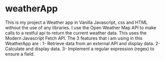 # weatherApp
This is my project a Weather app in Vanilla Javascript, css and HTML without the use of any libraries. 
I use the Open Weather Map API to make calls to a restful api to return the current weather data. This uses the Modern Javascript Fetch API.
The 3 features that i am using in this WeatherApp are :
   1- Retrieve data from an external API and display data. 
   2- Calculate and display data.
   3- Implement a regular expression (regex) to ensure a field.



